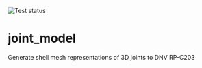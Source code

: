 ![Test status](https://github.com/thisistheplace/joint_model/actions/workflows/test.yml/badge.svg?event=push)

# joint_model
Generate shell mesh representations of 3D joints to DNV RP-C203
